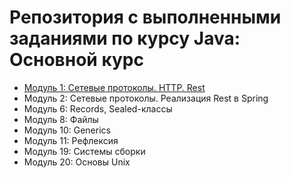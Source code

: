 # Репозитория с выполненными заданиями по курсу Java: Основной курс

- [Модуль 1: Сетевые протоколы. HTTP. Rest](https://github.com/GaninM/java-main-course/tree/main/module1-rest)
- Модуль 2: Сетевые протоколы. Реализация Rest в Spring
- Модуль 6: Records, Sealed-классы
- Модуль 8: Файлы
- Модуль 10: Generics
- Модуль 11: Рефлексия
- Модуль 19: Системы сборки
- Модуль 20: Основы Unix
